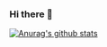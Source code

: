 ### Hi there 👋
[![Anurag's github stats](https://github-readme-stats.vercel.app/api?username=Jiyoung-h)](https://github.com/anuraghazra/github-readme-stats)

